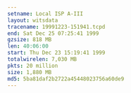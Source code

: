 ```yaml
---
setname: Local ISP A-III
layout: witsdata
tracename: 19991223-151941.tcpd
end: Sat Dec 25 07:25:41 1999
gzsize: 818 MB
len: 40:06:00
start: Thu Dec 23 15:19:41 1999
totalwirelen: 7,030 MB
pkts: 20 million
size: 1,880 MB
md5: 5ba81daf2b2722a45448023756a60de9
---
```


